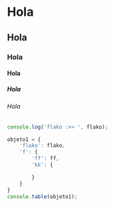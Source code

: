 # Hola

## Hola

### Hola

#### Hola

##### Hola

###### Hola

```JavaScript
console.log('flako :>> ', flako);

objeto1 = {
    'flako': flako,
    'f': {
        'ff': ff,
        'kk': {

        }
    }
}
console.table(objeto1);
```
